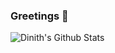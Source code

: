   ### Greetings 👋

<img align="center" src="https://github-readme-stats.vercel.app/api?username=Dinith1&include_all_commits=true&count_private=true&show_icons=true&line_height=20&title_color=10CC17&icon_color=10CC17&text_color=10CC17&bg_color=0,ffffff,ffffff" alt="Dinith's Github Stats">




<!--
**Dinith1/Dinith1** is a ✨ _special_ ✨ repository because its `README.md` (this file) appears on your GitHub profile.

Here are some ideas to get you started:

- 🔭 I’m currently working on ...
- 🌱 I’m currently learning ...
- 👯 I’m looking to collaborate on ...
- 🤔 I’m looking for help with ...
- 💬 Ask me about ...
- 📫 How to reach me: ...
- 😄 Pronouns: ...
- ⚡ Fun fact: ...
-->
